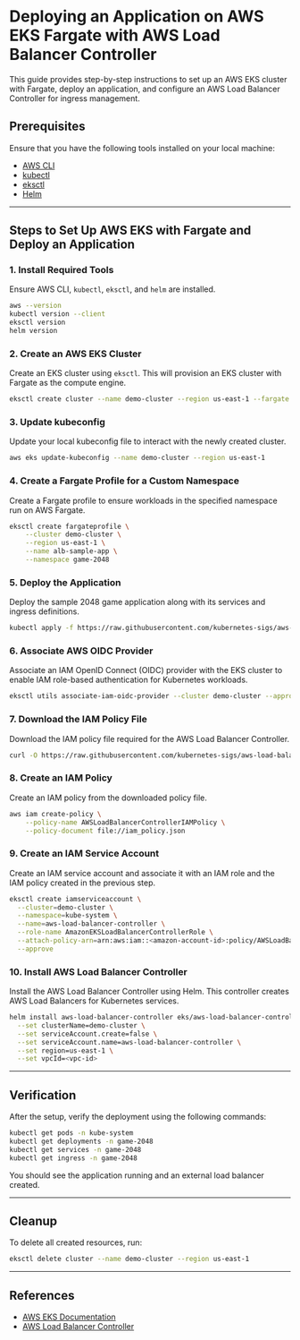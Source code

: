 # Deploying an Application on AWS EKS Fargate with AWS Load Balancer Controller

This guide provides step-by-step instructions to set up an AWS EKS cluster with Fargate, deploy an application, and configure an AWS Load Balancer Controller for ingress management.

## Prerequisites
Ensure that you have the following tools installed on your local machine:
- [AWS CLI](https://docs.aws.amazon.com/cli/latest/userguide/install-cliv2.html)
- [kubectl](https://kubernetes.io/docs/tasks/tools/install-kubectl/)
- [eksctl](https://eksctl.io/)
- [Helm](https://helm.sh/docs/intro/install/)

---

## Steps to Set Up AWS EKS with Fargate and Deploy an Application

### 1. Install Required Tools
Ensure AWS CLI, `kubectl`, `eksctl`, and `helm` are installed.

```sh
aws --version
kubectl version --client
eksctl version
helm version
```

### 2. Create an AWS EKS Cluster
Create an EKS cluster using `eksctl`. This will provision an EKS cluster with Fargate as the compute engine.

```sh
eksctl create cluster --name demo-cluster --region us-east-1 --fargate
```

### 3. Update kubeconfig
Update your local kubeconfig file to interact with the newly created cluster.

```sh
aws eks update-kubeconfig --name demo-cluster --region us-east-1
```

### 4. Create a Fargate Profile for a Custom Namespace
Create a Fargate profile to ensure workloads in the specified namespace run on AWS Fargate.

```sh
eksctl create fargateprofile \
    --cluster demo-cluster \
    --region us-east-1 \
    --name alb-sample-app \
    --namespace game-2048
```

### 5. Deploy the Application
Deploy the sample 2048 game application along with its services and ingress definitions.

```sh
kubectl apply -f https://raw.githubusercontent.com/kubernetes-sigs/aws-load-balancer-controller/v2.5.4/docs/examples/2048/2048_full.yaml
```

### 6. Associate AWS OIDC Provider
Associate an IAM OpenID Connect (OIDC) provider with the EKS cluster to enable IAM role-based authentication for Kubernetes workloads.

```sh
eksctl utils associate-iam-oidc-provider --cluster demo-cluster --approve
```

### 7. Download the IAM Policy File
Download the IAM policy file required for the AWS Load Balancer Controller.

```sh
curl -O https://raw.githubusercontent.com/kubernetes-sigs/aws-load-balancer-controller/v2.11.0/docs/install/iam_policy.json
```

### 8. Create an IAM Policy
Create an IAM policy from the downloaded policy file.

```sh
aws iam create-policy \
    --policy-name AWSLoadBalancerControllerIAMPolicy \
    --policy-document file://iam_policy.json
```

### 9. Create an IAM Service Account
Create an IAM service account and associate it with an IAM role and the IAM policy created in the previous step.

```sh
eksctl create iamserviceaccount \
  --cluster=demo-cluster \
  --namespace=kube-system \
  --name=aws-load-balancer-controller \
  --role-name AmazonEKSLoadBalancerControllerRole \
  --attach-policy-arn=arn:aws:iam::<amazon-account-id>:policy/AWSLoadBalancerControllerIAMPolicy \
  --approve
```

### 10. Install AWS Load Balancer Controller
Install the AWS Load Balancer Controller using Helm. This controller creates AWS Load Balancers for Kubernetes services.

```sh
helm install aws-load-balancer-controller eks/aws-load-balancer-controller -n kube-system \
  --set clusterName=demo-cluster \
  --set serviceAccount.create=false \
  --set serviceAccount.name=aws-load-balancer-controller \
  --set region=us-east-1 \
  --set vpcId=<vpc-id>
```

---

## Verification
After the setup, verify the deployment using the following commands:

```sh
kubectl get pods -n kube-system
kubectl get deployments -n game-2048
kubectl get services -n game-2048
kubectl get ingress -n game-2048
```

You should see the application running and an external load balancer created.

---

## Cleanup
To delete all created resources, run:

```sh
eksctl delete cluster --name demo-cluster --region us-east-1
```

---

## References
- [AWS EKS Documentation](https://docs.aws.amazon.com/eks/latest/userguide/what-is-eks.html)
- [AWS Load Balancer Controller](https://kubernetes-sigs.github.io/aws-load-balancer-controller/)

